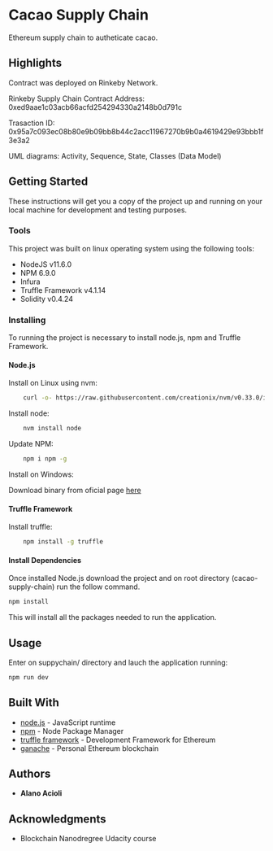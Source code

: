 # Cacao Supply Chain

Ethereum supply chain to autheticate cacao.

## Highlights 

Contract was deployed on Rinkeby Network.

Rinkeby Supply Chain Contract Address: 0xed9aae1c03acb66acfd254294330a2148b0d791c

Trasaction ID: 0x95a7c093ec08b80e9b09bb8b44c2acc11967270b9b0a4619429e93bbb1f3e3a2

UML diagrams: Activity, Sequence, State, Classes (Data Model)

## Getting Started

These instructions will get you a copy of the project up and running on your local machine for development and testing purposes.

### Tools

This project was built on linux operating system using the following tools:

* NodeJS v11.6.0
* NPM 6.9.0
* Infura
* Truffle Framework v4.1.14
* Solidity v0.4.24

### Installing

To running the project is necessary to install node.js, npm and Truffle Framework.

#### Node.js

Install on Linux using nvm:

```bash
    curl -o- https://raw.githubusercontent.com/creationix/nvm/v0.33.0/install.sh | bash
```

Install node:

```bash
    nvm install node
```

Update NPM:

```bash
    npm i npm -g
```

Install on Windows:

Download binary from oficial page [here](https://nodejs.org/en/download/)

#### Truffle Framework

Install truffle:

```bash
    npm install -g truffle
```

#### Install Dependencies

Once installed Node.js download the project and on root directory (cacao-supply-chain) run the follow command.

```bash
npm install
```

This will install all the packages needed to run the application.

## Usage

Enter on suppychain/ directory and lauch the application running:

```bash
npm run dev
```

## Built With

* [node.js](https://nodejs.org/en/) - JavaScript runtime
* [npm](https://www.npmjs.com/) - Node Package Manager
* [truffle framework](https://truffleframework.com/truffle) - Development Framework for Ethereum
* [ganache](https://truffleframework.com/ganache) - Personal Ethereum blockchain


## Authors

* **Alano Acioli** 

## Acknowledgments

* Blockchain Nanodregree Udacity course


